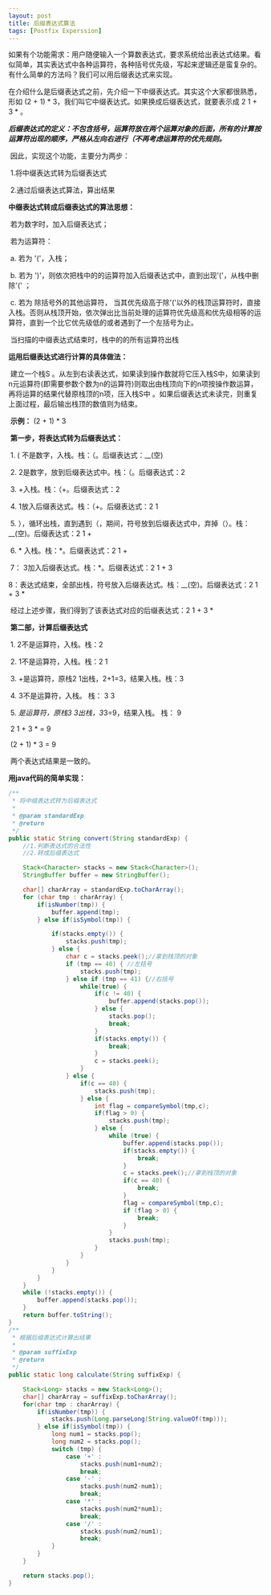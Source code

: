 ```yaml
---
layout: post
title: 后缀表达式算法
tags: [Postfix Experssion]
---
```




​    如果有个功能需求：用户随便输入一个算数表达式，要求系统给出表达式结果。看似简单，其实表达式中各种运算符，各种括号优先级，写起来逻辑还是蛮复杂的。有什么简单的方法吗？我们可以用后缀表达式来实现。

​    在介绍什么是后缀表达式之前，先介绍一下中缀表达式。其实这个大家都很熟悉，形如 (2 + 1) * 3，我们叫它中缀表达式。如果换成后缀表达式，就要表示成 2 1 + 3 * 。

​    ***后缀表达式的定义：不包含括号，运算符放在两个运算对象的后面，所有的计算按运算符出现的顺序，严格从左向右进行（不再考虑运算符的优先规则。***

​    因此，实现这个功能，主要分为两步：

​    	1.将中缀表达式转为后缀表达式

​    	2.通过后缀表达式算法，算出结果



**中缀表达式转成后缀表达式的算法思想：**

​        若为数字时，加入后缀表达式；

​        若为运算符：

​            a. 若为 '('，入栈；

​            b. 若为 ')'，则依次把栈中的的运算符加入后缀表达式中，直到出现'('，从栈中删除'(' ；

​            c. 若为 除括号外的其他运算符， 当其优先级高于除'('以外的栈顶运算符时，直接入栈。否则从栈顶开始，依次弹出比当前处理的运算符优先级高和优先级相等的运算符，直到一个比它优先级低的或者遇到了一个左括号为止。

​        当扫描的中缀表达式结束时，栈中的的所有运算符出栈



**运用后缀表达式进行计算的具体做法：**

​        建立一个栈S   。从左到右读表达式，如果读到操作数就将它压入栈S中，如果读到n元运算符(即需要参数个数为n的运算符)则取出由栈顶向下的n项按操作数运算，再将运算的结果代替原栈顶的n项，压入栈S中  。如果后缀表达式未读完，则重复上面过程，最后输出栈顶的数值则为结束。

​    **示例：** (2 + 1) * 3

​    **第一步，将表达式转为后缀表达式：**

​            1. ( 不是数字，入栈。栈：（。后缀表达式：__(空)

​            2. 2是数字，放到后缀表达式中。栈：（。后缀表达式：2

​            3. +入栈。栈：（+。后缀表达式：2

​            4. 1放入后缀表达式。栈：（+。后缀表达式：2 1

​            5. ），循环出栈，直到遇到（，期间，符号放到后缀表达式中，弃掉（）。栈：__(空)。后缀表达式：2 1 +

​            6. * 入栈。栈：*。后缀表达式：2 1 +

​            7： 3加入后缀表达式。栈：*。后缀表达式：2 1 + 3

​            8：表达式结束，全部出栈，符号放入后缀表达式。栈：__(空)。后缀表达式：2 1 + 3 *

​            经过上述步骤，我们得到了该表达式对应的后缀表达式：2 1 + 3 *

​    **第二部，计算后缀表达式**

​            1. 2不是运算符，入栈。栈：2

​            2. 1不是运算符，入栈。栈：2 1

​            3. +是运算符，原栈2 1出栈，2+1=3，结果入栈。栈：3

​            4. 3不是运算符，入栈。 栈： 3 3

​            5. *是运算符，原栈3 3出栈，3*3=9，结果入栈。 栈： 9

​            2 1 + 3 * = 9

​            (2 + 1) * 3 = 9

​            两个表达式结果是一致的。



**用java代码的简单实现：**

```java
/**
 * 将中缀表达式转为后缀表达式
 *
 * @param standardExp
 * @return
 */
public static String convert(String standardExp) {
    //1.判断表达式的合法性
    //2.转成后缀表达式

    Stack<Character> stacks = new Stack<Character>();
    StringBuffer buffer = new StringBuffer();

    char[] charArray = standardExp.toCharArray();
    for (char tmp : charArray) {
        if(isNumber(tmp)) {
            buffer.append(tmp);
        } else if(isSymbol(tmp)) {

            if(stacks.empty()) {
                stacks.push(tmp);
            } else {
                char c = stacks.peek();//拿到栈顶的对象
                if (tmp == 40) { //左括号
                    stacks.push(tmp);
                } else if (tmp == 41) {//右括号
                    while(true) {
                        if(c != 40) {
                            buffer.append(stacks.pop());
                        } else {
                            stacks.pop();
                            break;
                        }
                        if(stacks.empty()) {
                            break;
                        }
                        c = stacks.peek();
                    }
                } else {
                    if(c == 40) {
                        stacks.push(tmp);
                    } else {
                        int flag = compareSymbol(tmp,c);
                        if(flag > 0) {
                            stacks.push(tmp);
                        } else {
                            while (true) {
                                buffer.append(stacks.pop());
                                if(stacks.empty()) {
                                    break;
                                }
                                c = stacks.peek();//拿到栈顶的对象
                                if(c == 40) {
                                    break;
                                }
                                flag = compareSymbol(tmp,c);
                                if (flag > 0) {
                                    break;
                                }
                            }
                            stacks.push(tmp);
                        }
                    }
                }
            }
        }
    }
    while (!stacks.empty()) {
        buffer.append(stacks.pop());
    }
    return buffer.toString();
}
/**
 * 根据后缀表达式计算出结果
 *
 * @param suffixExp
 * @return
 */
public static long calculate(String suffixExp) {

    Stack<Long> stacks = new Stack<Long>();
    char[] charArray = suffixExp.toCharArray();
    for(char tmp : charArray) {
        if(isNumber(tmp)) {
            stacks.push(Long.parseLong(String.valueOf(tmp)));
        } else if(isSymbol(tmp)) {
            long num1 = stacks.pop();
            long num2 = stacks.pop();
            switch (tmp) {
                case '+' :
                    stacks.push(num1+num2);
                    break;
                case '-' :
                    stacks.push(num2-num1);
                    break;
                case '*' :
                    stacks.push(num2*num1);
                    break;
                case '/' :
                    stacks.push(num2/num1);
                    break;
            }
        }
    }

    return stacks.pop();
}
```